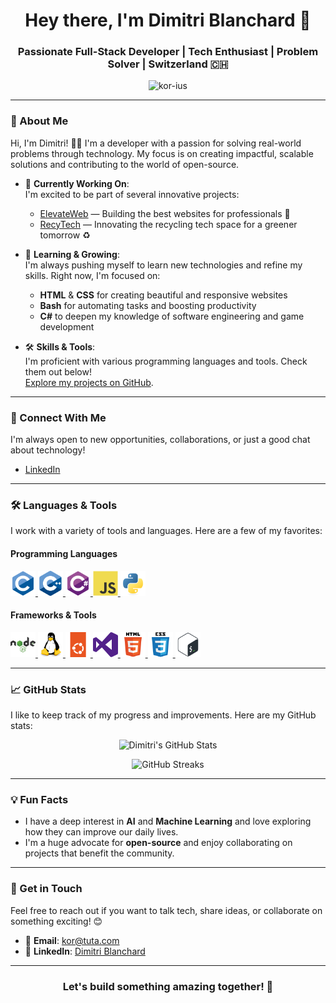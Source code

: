 <h1 align="center">Hey there, I'm Dimitri Blanchard 👋</h1>
<h3 align="center">Passionate Full-Stack Developer | Tech Enthusiast | Problem Solver | Switzerland 🇨🇭</h3>

<p align="center">
  <img src="https://komarev.com/ghpvc/?username=kor-ius&label=Profile%20views&color=0e75b6&style=flat" alt="kor-ius" />
</p>

---

### 🚀 About Me

Hi, I'm Dimitri! 👨‍💻 I'm a developer with a passion for solving real-world problems through technology. My focus is on creating impactful, scalable solutions and contributing to the world of open-source.

- 🔭 **Currently Working On**:  
  I'm excited to be part of several innovative projects:  
  - [ElevateWeb](https://elevateweb.ch/) — Building the best websites for professionals 🚀  
  - [RecyTech](https://recytech.me/) — Innovating the recycling tech space for a greener tomorrow ♻️

- 🌱 **Learning & Growing**:  
  I'm always pushing myself to learn new technologies and refine my skills. Right now, I'm focused on:  
  - **HTML** & **CSS** for creating beautiful and responsive websites  
  - **Bash** for automating tasks and boosting productivity  
  - **C#** to deepen my knowledge of software engineering and game development

- 🛠️ **Skills & Tools**:  
  I'm proficient with various programming languages and tools. Check them out below!  
  [Explore my projects on GitHub](https://github.com/Dimitri-Blanchard).

---

### 📱 Connect With Me

I'm always open to new opportunities, collaborations, or just a good chat about technology!

- [LinkedIn](https://www.linkedin.com/in/dimitri-blanchard-624695335/)  

---

### 🛠️ Languages & Tools

I work with a variety of tools and languages. Here are a few of my favorites:

#### **Programming Languages**  

<p align="left">
  <a href="https://www.cprogramming.com/" target="_blank" rel="noreferrer">
    <img src="https://raw.githubusercontent.com/devicons/devicon/master/icons/c/c-original.svg" alt="C" width="40" height="40"/>
  </a>
  <a href="https://www.w3schools.com/cpp/" target="_blank" rel="noreferrer">
    <img src="https://raw.githubusercontent.com/devicons/devicon/master/icons/cplusplus/cplusplus-original.svg" alt="C++" width="40" height="40"/>
  </a>
  <a href="https://www.w3schools.com/cs/" target="_blank" rel="noreferrer">
    <img src="https://raw.githubusercontent.com/devicons/devicon/master/icons/csharp/csharp-original.svg" alt="C#" width="40" height="40"/>
  </a>
  <a href="https://developer.mozilla.org/en-US/docs/Web/JavaScript" target="_blank" rel="noreferrer">
    <img src="https://raw.githubusercontent.com/devicons/devicon/master/icons/javascript/javascript-original.svg" alt="JavaScript" width="40" height="40"/>
  </a>
  <a href="https://www.python.org" target="_blank" rel="noreferrer">
    <img src="https://raw.githubusercontent.com/devicons/devicon/master/icons/python/python-original.svg" alt="Python" width="40" height="40"/>
  </a>
</p>

#### **Frameworks & Tools**  

<p align="left">
  <a href="https://nodejs.org" target="_blank" rel="noreferrer">
    <img src="https://raw.githubusercontent.com/devicons/devicon/master/icons/nodejs/nodejs-original-wordmark.svg" alt="Node.js" width="40" height="40"/>
  </a>
  <a href="https://www.linux.org/" target="_blank" rel="noreferrer">
    <img src="https://raw.githubusercontent.com/devicons/devicon/master/icons/linux/linux-original.svg" alt="Linux" width="40" height="40"/>
  </a>
  <a href="https://ubuntu.com/" target="_blank" rel="noreferrer">
    <img src="https://raw.githubusercontent.com/devicons/devicon/master/icons/ubuntu/ubuntu-plain.svg" alt="Ubuntu" width="40" height="40"/>
  </a>
  <a href="https://code.visualstudio.com/" target="_blank" rel="noreferrer">
    <img src="https://raw.githubusercontent.com/devicons/devicon/master/icons/visualstudio/visualstudio-plain.svg" alt="Visual Studio Code" width="40" height="40"/>
  </a>
  <a href="https://www.w3.org/html/" target="_blank" rel="noreferrer">
    <img src="https://raw.githubusercontent.com/devicons/devicon/master/icons/html5/html5-original-wordmark.svg" alt="HTML5" width="40" height="40"/>
  </a>
  <a href="https://www.w3.org/css/" target="_blank" rel="noreferrer">
    <img src="https://raw.githubusercontent.com/devicons/devicon/master/icons/css3/css3-original-wordmark.svg" alt="CSS3" width="40" height="40"/>
  </a>
  <a href="https://www.gnu.org/software/bash/" target="_blank" rel="noreferrer">
    <img src="https://raw.githubusercontent.com/devicons/devicon/master/icons/bash/bash-original.svg" alt="Bash" width="40" height="40"/>
  </a>
</p>

---

### 📈 GitHub Stats

I like to keep track of my progress and improvements. Here are my GitHub stats:

<p align="center">
  <img src="https://github-readme-stats.vercel.app/api?username=Dimitri-Blanchard&show_icons=true&hide_title=true&count_private=true&theme=radical" alt="Dimitri's GitHub Stats" />
</p>

<p align="center">
  <img src="https://github-readme-streak-stats.herokuapp.com/?user=Dimitri-Blanchard&theme=radical&hide_border=true" alt="GitHub Streaks" />
</p>

---

### 💡 Fun Facts

- I have a deep interest in **AI** and **Machine Learning** and love exploring how they can improve our daily lives.  
- I'm a huge advocate for **open-source** and enjoy collaborating on projects that benefit the community.

---

### 📩 Get in Touch

Feel free to reach out if you want to talk tech, share ideas, or collaborate on something exciting! 😊

- 📧 **Email**: [kor@tuta.com](mailto:kor@tuta.com)
- 💬 **LinkedIn**: [Dimitri Blanchard](https://www.linkedin.com/in/dimitri-blanchard-624695335/)

---

<h3 align="center">Let's build something amazing together! 🚀</h3>
